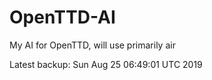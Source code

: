 # OpenTTD-AI
My AI for OpenTTD, will use primarily air

Latest backup: Sun Aug 25 06:49:01 UTC 2019
